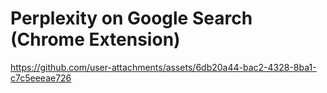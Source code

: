 # Perplexity on Google Search (Chrome Extension)

https://github.com/user-attachments/assets/6db20a44-bac2-4328-8ba1-c7c5eeeae726

